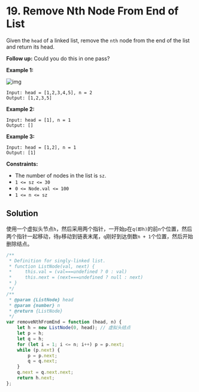 # 19. Remove Nth Node From End of List

Given the `head` of a linked list, remove the `nth` node from the end of the list and return its head.

**Follow up:** Could you do this in one pass?

**Example 1:**

![img](https://assets.leetcode.com/uploads/2020/10/03/remove_ex1.jpg)

```
Input: head = [1,2,3,4,5], n = 2
Output: [1,2,3,5]
```

**Example 2:**

```
Input: head = [1], n = 1
Output: []
```

**Example 3:**

```
Input: head = [1,2], n = 1
Output: [1]
```

**Constraints:**

-   The number of nodes in the list is `sz`.
-   `1 <= sz <= 30`
-   `0 <= Node.val <= 100`
-   `1 <= n <= sz`

## Solution

使用一个虚拟头节点`h`，然后采用两个指针，一开始`p`在`q(即h)`的前`n`个位置，然后两个指针一起移动，待`p`移动到链表末尾，`q`刚好到达倒数`n + 1`个位置，然后开始删除结点。

```javascript
/**
 * Definition for singly-linked list.
 * function ListNode(val, next) {
 *     this.val = (val===undefined ? 0 : val)
 *     this.next = (next===undefined ? null : next)
 * }
 */
/**
 * @param {ListNode} head
 * @param {number} n
 * @return {ListNode}
 */
var removeNthFromEnd = function (head, n) {
    let h = new ListNode(0, head); // 虚拟头结点
    let p = h;
    let q = h;
    for (let i = 1; i <= n; i++) p = p.next;
    while (p.next) {
        p = p.next;
        q = q.next;
    }
    q.next = q.next.next;
    return h.next;
};
```
